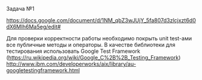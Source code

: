 Задача №1

https://docs.google.com/document/d/1NM_qbZ3wJUjY_5fa807d3zlcjxzt6d0dX6MIh6Ma5eg/edit#



Для проверки корректности работы необходимо покрыть unit test-ами все публичные методы и операторы.
В качестве библиотеки для тестирования использовать Google Test Framework (https://ru.wikipedia.org/wiki/Google_C%2B%2B_Testing_Framework)
http://www.ibm.com/developerworks/aix/library/au-googletestingframework.html

